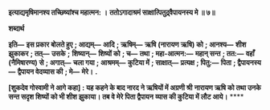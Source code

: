 **इत्याद्यमृषिमानश्य तच्छिष्यांश्च महात्मन: ।** **ततोऽगादाश्रमं साक्षात्पितुद्र्वैपायनस्य मे ॥ ७॥** 

**शब्दार्थ** 

**इति—** **इस प्रकार बोलते हुए** **; आद्यम्—** **आदि** **; ऋषिम्—** **ऋषि (नारायण ऋषि) को** **; आनश्य—** **शीश झुकाकर** **; तत्—** **उसके** **;** **शिष्यान्—** **शिष्यों को** **; च—** **तथा** **; महा-आत्मन:—** **महान् सन्त** **; तत:—** **वहाँ (नैमिषारण्य) से** **; अगात्—** **चला गया** **; आश्रमम्—** **कुटिया में** **; साक्षात्—** **प्रत्यक्ष** **; पितु:—** **पिता** **; द्वैपायनस्य—** **द्वैपायन वेदव्यास की** **; मे—** **मेरे।** **.** 

**[शुकदेव गोस्वामी ने आगे कहा] : यह कहने के बाद नारद ने ऋषियों में अग्रणी श्री** **नारायण ऋषि को तथा उनके सन्त सदृश शिष्यों को भी शीश झुकाया। तब वे मेरे पिता द्वैपायन** **व्यास की कुटिया में लौट आये।** **** 